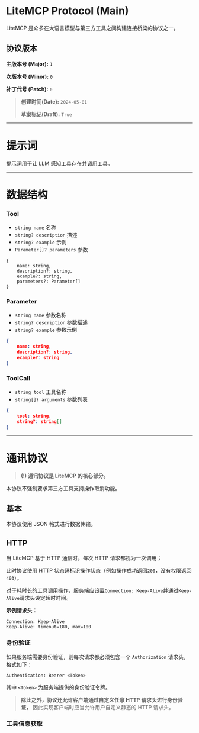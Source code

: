 # LiteMCP Protocol (Main)

LiteMCP 是众多在大语言模型与第三方工具之间构建连接桥梁的协议之一。

## 协议版本

**主版本号 (Major):** `1`

**次版本号 (Minor):** `0`

**补丁代号 (Patch):** `0`

> **创建时间(Date):** `2024-05-01`
> 
> **草案标记(Draft):** `True`

---

# 提示词

提示词用于让 LLM 感知工具存在并调用工具。

---

# 数据结构

### Tool

- `string name` 名称
- `string? description` 描述
- `string? example` 示例
- `Parameter[]? parameters` 参数

```text
{
    name: string,
    description?: string,
    example?: string,
    parameters?: Parameter[]
}
```

### Parameter

- `string name` 参数名称
- `string? description` 参数描述
- `string? example` 参数示例

```json
{
    name: string,
    description?: string,
    example?: string
}
```

### ToolCall

- `string tool` 工具名称
- `string[]? arguments` 参数列表

```json
{
    tool: string,
    string?: string[]
}
```

---

# 通讯协议

> **(!) 通讯协议是 LiteMCP 的核心部分。**

本协议不强制要求第三方工具支持操作取消功能。

## 基本

本协议使用 JSON 格式进行数据传输。

## HTTP

当 LiteMCP 基于 HTTP 通信时，每次 HTTP 请求都视为一次调用；

此时协议使用 HTTP 状态码标识操作状态（例如操作成功返回`200`，没有权限返回`403`）。

对于耗时长的工具调用操作，服务端应设置`Connection: Keep-Alive`并通过`Keep-Alive`请求头设定超时时间。

**示例请求头：**

```text
Connection: Keep-Alive
Keep-Alive: timeout=180, max=100
```

### 身份验证

如果服务端需要身份验证，则每次请求都必须包含一个 `Authorization` 请求头，格式如下：

```text
Authentication: Bearer <Token>
```

其中 `<Token>` 为服务端提供的身份验证令牌。

> **除此之外，协议还允许客户端通过自定义任意 HTTP 请求头进行身份验证，** 因此实现客户端时应当允许用户自定义静态的 HTTP 请求头。


### 工具信息获取




















